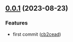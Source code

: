 ## [0.0.1](https://github.com/xiaoluoboding/vue-frimousse/compare/cb2cead6930a9537a6888bde354d776e65133dec...v0.0.1) (2023-08-23)


### Features

* first commit ([cb2cead](https://github.com/xiaoluoboding/vue-frimousse/commit/cb2cead6930a9537a6888bde354d776e65133dec))



